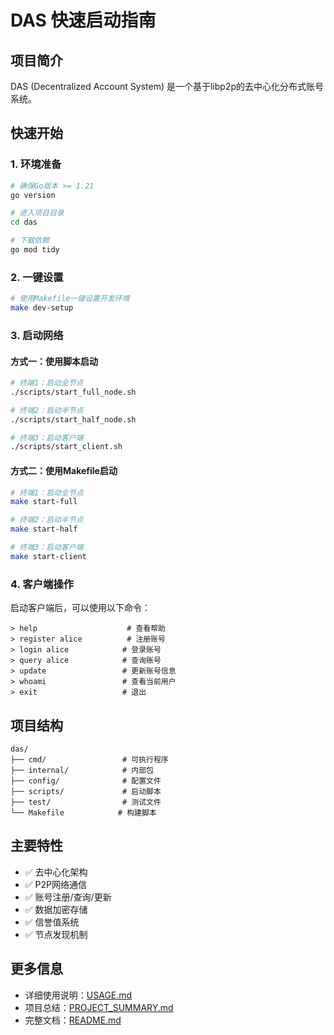 # DAS 快速启动指南

## 项目简介

DAS (Decentralized Account System) 是一个基于libp2p的去中心化分布式账号系统。

## 快速开始

### 1. 环境准备
```bash
# 确保Go版本 >= 1.21
go version

# 进入项目目录
cd das

# 下载依赖
go mod tidy
```

### 2. 一键设置
```bash
# 使用Makefile一键设置开发环境
make dev-setup
```

### 3. 启动网络

#### 方式一：使用脚本启动
```bash
# 终端1：启动全节点
./scripts/start_full_node.sh

# 终端2：启动半节点  
./scripts/start_half_node.sh

# 终端3：启动客户端
./scripts/start_client.sh
```

#### 方式二：使用Makefile启动
```bash
# 终端1：启动全节点
make start-full

# 终端2：启动半节点
make start-half

# 终端3：启动客户端
make start-client
```

### 4. 客户端操作

启动客户端后，可以使用以下命令：

```
> help                    # 查看帮助
> register alice          # 注册账号
> login alice            # 登录账号
> query alice            # 查询账号
> update                 # 更新账号信息
> whoami                 # 查看当前用户
> exit                   # 退出
```

## 项目结构

```
das/
├── cmd/                 # 可执行程序
├── internal/            # 内部包
├── config/              # 配置文件
├── scripts/             # 启动脚本
├── test/                # 测试文件
└── Makefile            # 构建脚本
```

## 主要特性

- ✅ 去中心化架构
- ✅ P2P网络通信
- ✅ 账号注册/查询/更新
- ✅ 数据加密存储
- ✅ 信誉值系统
- ✅ 节点发现机制

## 更多信息

- 详细使用说明：[USAGE.md](USAGE.md)
- 项目总结：[PROJECT_SUMMARY.md](PROJECT_SUMMARY.md)
- 完整文档：[README.md](README.md)
